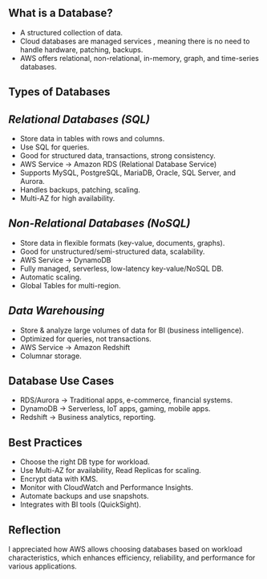 ## **What is a Database?**
- A structured collection of data.
- Cloud databases are managed services , meaning there is no need to handle hardware, patching, backups.
- AWS offers relational, non-relational, in-memory, graph, and time-series databases.

## **Types of Databases**
  
## *Relational Databases (SQL)*
- Store data in tables with rows and columns.
- Use SQL for queries.
- Good for structured data, transactions, strong consistency.
- AWS Service → Amazon RDS (Relational Database Service)
- Supports MySQL, PostgreSQL, MariaDB, Oracle, SQL Server, and Aurora.
- Handles backups, patching, scaling.
- Multi-AZ for high availability.

## *Non-Relational Databases (NoSQL)*
- Store data in flexible formats (key-value, documents, graphs).
- Good for unstructured/semi-structured data, scalability.
- AWS Service → DynamoDB
- Fully managed, serverless, low-latency key-value/NoSQL DB.
- Automatic scaling.
- Global Tables for multi-region.

## *Data Warehousing*
- Store & analyze large volumes of data for BI (business intelligence).
- Optimized for queries, not transactions.
- AWS Service → Amazon Redshift
- Columnar storage.

## **Database Use Cases**
- RDS/Aurora → Traditional apps, e-commerce, financial systems.
- DynamoDB → Serverless, IoT apps, gaming, mobile apps.
- Redshift → Business analytics, reporting.

## **Best Practices**
- Choose the right DB type for workload.
- Use Multi-AZ for availability, Read Replicas for scaling.
- Encrypt data with KMS.
- Monitor with CloudWatch and Performance Insights.
- Automate backups and use snapshots.
- Integrates with BI tools (QuickSight).

## **Reflection**
I appreciated how AWS allows choosing databases based on workload characteristics, which enhances efficiency, reliability, and performance for various applications.
